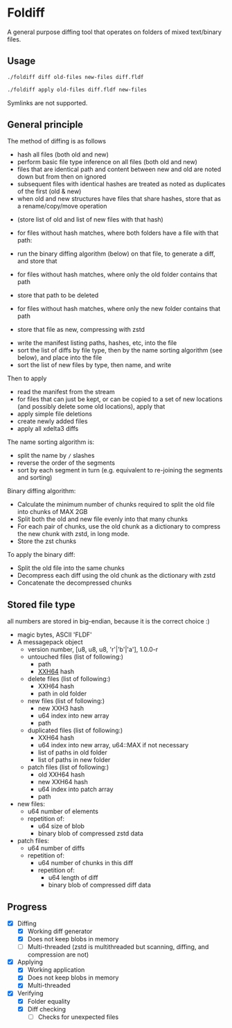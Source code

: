# Foldiff

A general purpose diffing tool that operates on folders of mixed text/binary files.

## Usage

```sh
./foldiff diff old-files new-files diff.fldf
```

```sh
./foldiff apply old-files diff.fldf new-files
```

Symlinks are not supported.

## General principle

The method of diffing is as follows
- hash all files (both old and new)
- perform basic file type inference on all files (both old and new)
- files that are identical path and content between new and old are noted down but from then on ignored
- subsequent files with identical hashes are treated as noted as duplicates of the first (old & new)
- when old and new structures have files that share hashes, store that as a rename/copy/move operation
 * (store list of old and list of new files with that hash)
- for files without hash matches, where both folders have a file with that path:
 * run the binary diffing algorithm (below) on that file, to generate a diff, and store that
- for files without hash matches, where only the old folder contains that path
 * store that path to be deleted
- for files without hash matches, where only the new folder contains that path
 * store that file as new, compressing with zstd
- write the manifest listing paths, hashes, etc, into the file
- sort the list of diffs by file type, then by the name sorting algorithm (see below), and place into the file
- sort the list of new files by type, then name, and write

Then to apply
- read the manifest from the stream
- for files that can just be kept, or can be copied to a set of new locations (and possibly delete some old locations), apply that
- apply simple file deletions
- create newly added files
- apply all xdelta3 diffs

The name sorting algorithm is:
- split the name by `/` slashes
- reverse the order of the segments
- sort by each segment in turn (e.g. equivalent to re-joining the segments and sorting)

Binary diffing algorithm:
- Calculate the minimum number of chunks required to split the old file into chunks of MAX 2GB
- Split both the old and new file evenly into that many chunks
- For each pair of chunks, use the old chunk as a dictionary to compress the new chunk with zstd, in long mode.
- Store the zst chunks

To apply the binary diff:
- Split the old file into the same chunks
- Decompress each diff using the old chunk as the dictionary with zstd
- Concatenate the decompressed chunks

## Stored file type

all numbers are stored in big-endian, because it is the correct choice :)

- magic bytes, ASCII 'FLDF'
- A messagepack object
  - version number, [u8, u8, u8, 'r'|'b'|'a'], 1.0.0-r
  - untouched files (list of following:)
    * path
    * [XXH64](https://xxhash.com/) hash
  - delete files (list of following:)
    * XXH64 hash
    * path in old folder
  - new files (list of following:)
    * new XXH3 hash
    * u64 index into new array
    * path
  - duplicated files (list of following:)
    * XXH64 hash
    * u64 index into new array, u64::MAX if not necessary
    * list of paths in old folder
    * list of paths in new folder
  - patch files (list of following:)
    * old XXH64 hash
    * new XXH64 hash
    * u64 index into patch array
    * path
- new files:
  * u64 number of elements
  * repetition of:
    * u64 size of blob
    * binary blob of compressed zstd data
- patch files:
  * u64 number of diffs
  * repetition of:
    * u64 number of chunks in this diff
    * repetition of:
      * u64 length of diff
      * binary blob of compressed diff data

## Progress

- [x] Diffing
  * [x] Working diff generator
  * [x] Does not keep blobs in memory
  * [ ] Multi-threaded (zstd is multithreaded but scanning, diffing, and compression are not)
- [x] Applying
  * [x] Working application
  * [x] Does not keep blobs in memory
  * [x] Multi-threaded
- [x] Verifying
  * [x] Folder equality
  * [x] Diff checking
    - [ ] Checks for unexpected files